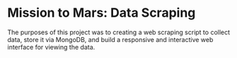 # Mission to Mars: Data Scraping

The purposes of this project was to creating a web scraping script to collect data, store it via MongoDB, and build a responsive and interactive web interface for viewing the data.
